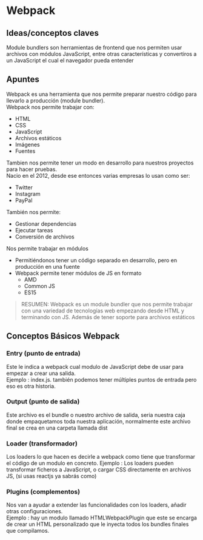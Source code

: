 # Webpack

## Ideas/conceptos claves

Module bundlers son herramientas de frontend que nos permiten usar archivos con módulos JavaScript, entre otras características y convertiros a un JavaScript el cual el navegador pueda entender

## Apuntes

Webpack es una herramienta que nos permite preparar nuestro código para llevarlo a producción (module bundler).  
Webpack nos permite trabajar con:

* HTML
* CSS
* JavaScript
* Archivos estáticos
* Imágenes
* Fuentes

Tambien nos permite tener un modo en desarrollo para nuestros proyectos para hacer pruebas.  
Nacio en el 2012, desde ese entonces varias empresas lo usan como ser:

* Twitter
* Instagram
* PayPal

También nos permite:

* Gestionar dependencias
* Ejecutar tareas
* Conversión de archivos

Nos permite trabajar en módulos

* Permitiéndonos tener un código separado en desarrollo, pero en producción en una fuente
* Webpack permite tener módulos de JS en formato
  * AMD
  * Common JS
  * ES15

> RESUMEN: Webpack es un module bundler que nos permite trabajar con una variedad de tecnologías web empezando desde HTML y terminando con JS. Además de tener soporte para archivos estáticos

## Conceptos Básicos Webpack

### Entry (punto de entrada)

Este le indica a webpack cual modulo de JavaScript debe de usar para empezar a crear una salida.  
Ejemplo : index.js. también podemos tener múltiples puntos de entrada pero eso es otra historia.

### Output (punto de salida)

Este archivo es el bundle o nuestro archivo de salida, seria nuestra caja donde empaquetamos toda nuestra aplicación, normalmente este archivo final se crea en una carpeta llamada dist

### Loader (transformador)

Los loaders lo que hacen es decirle a webpack como tiene que transformar el código de un modulo en concreto. Ejemplo : Los loaders pueden transformar ficheros a JavaScript, o cargar CSS directamente en archivos JS, (si usas reactjs ya sabrás como)

### Plugins (complementos)

Nos van a ayudar a extender las funcionalidades con los loaders, añadir otras configuraciones.  
Ejemplo : hay un modulo llamado HTMLWebpackPlugin que este se encarga de crear un HTML personalizado que le inyecta todos los bundles finales que compilamos.
